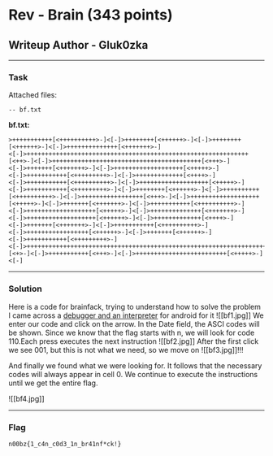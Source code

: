# Rev - Brain (343 points)
## Writeup Author - Gluk0zka

---

### Task
Attached files:
```
-- bf.txt
```

**bf.txt:**
```brainfuck
>+++++++++++[<++++++++++>-]<[-]>++++++++[<++++++>-]<[-]>++++++++[<++++++>-]<[-]>++++++++++++++[<+++++++>-]<[-]>+++++++++++++++++++++++++++++++++++++++++++++++++++++++++++++[<++>-]<[-]>+++++++++++++++++++++++++++++++++++++++++[<+++>-]<[-]>+++++++[<+++++++>-]<[-]>+++++++++++++++++++[<+++++>-]<[-]>+++++++++++[<+++++++++>-]<[-]>+++++++++++++[<++++>-]<[-]>+++++++++++[<++++++++++>-]<[-]>+++++++++++++++++++[<+++++>-]<[-]>+++++++++++[<+++++++++>-]<[-]>++++++++[<++++++>-]<[-]>++++++++++[<++++++++++>-]<[-]>+++++++++++++++++[<+++>-]<[-]>+++++++++++++++++++[<+++++>-]<[-]>+++++++[<+++++++>-]<[-]>+++++++++++[<++++++++++>-]<[-]>+++++++++++++++++++[<+++++>-]<[-]>++++++++++++++[<+++++++>-]<[-]>+++++++++++++++++++[<++++++>-]<[-]>+++++++++++++[<++++>-]<[-]>+++++++[<+++++++>-]<[-]>+++++++++++[<++++++++++>-]<[-]>+++++++++++++++++[<++++++>-]<[-]>+++++++[<++++++>-]<[-]>+++++++++++[<+++++++++>-]<[-]>+++++++++++++++++++++++++++++++++++++++++++++++++++++++++++++++++++++++++++++++++++++++++++++++++++++++++++[<+>-]<[-]>+++++++++++[<+++>-]<[-]>+++++++++++++++++++++++++[<+++++>-]<[-]
```
---

### Solution

Here is a code for brainfack, trying to understand how to solve the problem I came across a [debugger and an interpreter](https://play.google.com/store/apps/details?id=com.BrainfuckInterpreter.BrainfuckInterpreter&hl=en_US&pli=1) for android for it
![[bf1.jpg]]
We enter our code and click on the arrow. In the Date field, the ASCI codes will be shown. Since we know that the flag starts with n, we will look for code 110.Each press executes the next instruction
![[bf2.jpg]]
After the first click we see 001, but this is not what we need, so we move on
![[bf3.jpg]]!!!

And finally we found what we were looking for. It follows that the necessary codes will always appear in cell 0. We continue to execute the instructions until we get the entire flag.

![[bf4.jpg]]




---
### Flag

```
n00bz{1_c4n_c0d3_1n_br41nf*ck!}
```